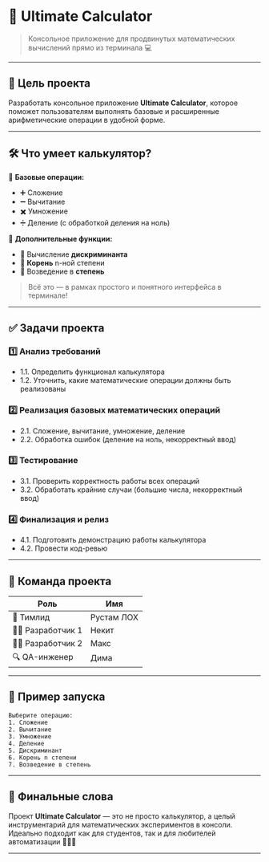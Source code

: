 
# 🧮 Ultimate Calculator

> Консольное приложение для продвинутых математических вычислений прямо из терминала 💻

---

## 🎯 Цель проекта

Разработать консольное приложение **Ultimate Calculator**, которое поможет пользователям выполнять базовые и расширенные арифметические операции в удобной форме.

---

## 🛠️ Что умеет калькулятор?

🧾 **Базовые операции:**
- ➕ Сложение  
- ➖ Вычитание  
- ✖️ Умножение  
- ➗ Деление (с обработкой деления на ноль)

🧮 **Дополнительные функции:**
- 🧷 Вычисление **дискриминанта**
- 🧬 **Корень** n-ной степени
- 🔋 Возведение в **степень**

> Всё это — в рамках простого и понятного интерфейса в терминале!

---

## ✅ Задачи проекта

### 1️⃣ Анализ требований
- 1.1. Определить функционал калькулятора  
- 1.2. Уточнить, какие математические операции должны быть реализованы  

### 2️⃣ Реализация базовых математических операций
- 2.1. Сложение, вычитание, умножение, деление  
- 2.2. Обработка ошибок (деление на ноль, некорректный ввод)  

### 3️⃣ Тестирование
- 3.1. Проверить корректность работы всех операций  
- 3.2. Обработать крайние случаи (большие числа, некорректный ввод)  

### 4️⃣ Финализация и релиз
- 4.1. Подготовить демонстрацию работы калькулятора  
- 4.2. Провести код-ревью 

---

## 👥 Команда проекта

| Роль              | Имя         |
|-------------------|-------------|
| 🧠 Тимлид         | Рустам ЛОХ    |
| 👨‍💻 Разработчик 1 | Некит       |
| 👨‍💻 Разработчик 2 | Макс        |
| 🔍 QA-инженер     | Дима        |

---

## 📸 Пример запуска

```
Выберите операцию:
1. Сложение
2. Вычитание
3. Умножение
4. Деление
5. Дискриминант
6. Корень n степени
7. Возведение в степень
```

---

## 🏁 Финальные слова

Проект **Ultimate Calculator** — это не просто калькулятор, а целый инструментарий для математических экспериментов в консоли. Идеально подходит как для студентов, так и для любителей автоматизации 🧑‍🔬✨

---
